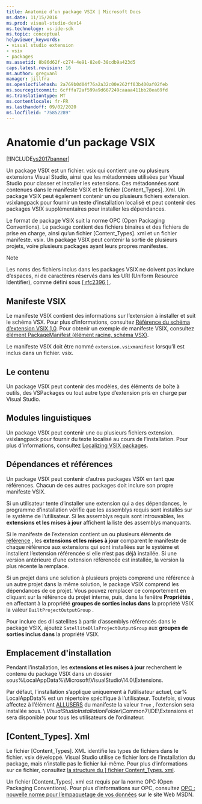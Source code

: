 ```yaml
---
title: Anatomie d’un package VSIX | Microsoft Docs
ms.date: 11/15/2016
ms.prod: visual-studio-dev14
ms.technology: vs-ide-sdk
ms.topic: conceptual
helpviewer_keywords:
- visual studio extension
- vsix
- packages
ms.assetid: 8b86d62f-c274-4e91-82e0-38cdb9a423d5
caps.latest.revision: 16
ms.author: gregvanl
manager: jillfra
ms.openlocfilehash: 2a769b0d04f76a2a32c00e262ff03b400af02feb
ms.sourcegitcommit: 6cfffa72af599a9d667249caaaa411bb28ea69fd
ms.translationtype: MT
ms.contentlocale: fr-FR
ms.lasthandoff: 09/02/2020
ms.locfileid: "75852289"
---
```

# <a name="anatomy-of-a-vsix-package"></a>Anatomie d’un package VSIX
[!INCLUDE[vs2017banner](../includes/vs2017banner.md)]

Un package VSIX est un fichier. vsix qui contient une ou plusieurs extensions Visual Studio, ainsi que les métadonnées utilisées par Visual Studio pour classer et installer les extensions. Ces métadonnées sont contenues dans le manifeste VSIX et le fichier [Content_Types]. Xml. Un package VSIX peut également contenir un ou plusieurs fichiers extension. vsixlangpack pour fournir un texte d’installation localisé et peut contenir des packages VSIX supplémentaires pour installer les dépendances.  
  
 Le format de package VSIX suit la norme OPC (Open Packaging Conventions). Le package contient des fichiers binaires et des fichiers de prise en charge, ainsi qu’un fichier [Content_Types]. xml et un fichier manifeste. vsix. Un package VSIX peut contenir la sortie de plusieurs projets, voire plusieurs packages ayant leurs propres manifestes.  
  
> [!NOTE]
> Les noms des fichiers inclus dans les packages VSIX ne doivent pas inclure d’espaces, ni de caractères réservés dans les URI (Uniform Resource Identifier), comme défini sous [ \[ rfc2396 \] ](https://go.microsoft.com/fwlink/?LinkId=90339).  
  
## <a name="the-vsix-manifest"></a>Manifeste VSIX  
 Le manifeste VSIX contient des informations sur l’extension à installer et suit le schéma VSX. Pour plus d’informations, consultez [Référence du schéma d’extension VSIX 1,0](https://msdn.microsoft.com/76e410ec-b1fb-4652-ac98-4a4c52e09a2b). Pour obtenir un exemple de manifeste VSIX, consultez [élément PackageManifest (élément racine, schéma VSX)](https://msdn.microsoft.com/f8ae42ba-775a-4d2b-976a-f556e147f187).  
  
 Le manifeste VSIX doit être nommé `extension.vsixmanifest` lorsqu’il est inclus dans un fichier. vsix.  
  
## <a name="the-content"></a>Le contenu  
 Un package VSIX peut contenir des modèles, des éléments de boîte à outils, des VSPackages ou tout autre type d’extension pris en charge par Visual Studio.  
  
## <a name="language-packs"></a>Modules linguistiques  
 Un package VSIX peut contenir une ou plusieurs fichiers extension. vsixlangpack pour fournir du texte localisé au cours de l’installation. Pour plus d’informations, consultez [Localizing VSIX packages](../extensibility/localizing-vsix-packages.md).  
  
## <a name="dependencies-and-references"></a>Dépendances et références  
 Un package VSIX peut contenir d’autres packages VSIX en tant que références. Chacun de ces autres packages doit inclure son propre manifeste VSIX.  
  
 Si un utilisateur tente d’installer une extension qui a des dépendances, le programme d’installation vérifie que les assemblys requis sont installés sur le système de l’utilisateur. Si les assemblys requis sont introuvables, les **extensions et les mises à jour** affichent la liste des assemblys manquants.  
  
 Si le manifeste de l’extension contient un ou plusieurs éléments de [référence](https://msdn.microsoft.com/32c52934-e81e-4b53-8cb6-4df45ef7bfa8) , les **extensions et les mises à jour** comparent le manifeste de chaque référence aux extensions qui sont installées sur le système et installent l’extension référencée si elle n’est pas déjà installée. Si une version antérieure d’une extension référencée est installée, la version la plus récente la remplace.  
  
 Si un projet dans une solution à plusieurs projets comprend une référence à un autre projet dans la même solution, le package VSIX comprend les dépendances de ce projet. Vous pouvez remplacer ce comportement en cliquant sur la référence du projet interne, puis, dans la fenêtre **Propriétés** , en affectant à la propriété **groupes de sorties inclus dans** la propriété VSIX la valeur `BuiltProjectOutputGroup` .  
  
 Pour inclure des dll satellites à partir d’assemblys référencés dans le package VSIX, ajoutez `SatelliteDllsProjectOutputGroup` aux **groupes de sorties inclus dans** la propriété VSIX.  
  
## <a name="installation-location"></a>Emplacement d'installation  
 Pendant l’installation, les **extensions et les mises à jour** recherchent le contenu du package VSIX dans un dossier sous%LocalAppData%\Microsoft\VisualStudio\14.0\Extensions.  
  
 Par défaut, l’installation s’applique uniquement à l’utilisateur actuel, car% LocalAppData% est un répertoire spécifique à l’utilisateur. Toutefois, si vous affectez à l’élément [ALLUSERS](https://msdn.microsoft.com/ac817f50-3276-4ddb-b467-8bbb1432455b) du manifeste la valeur `True` , l’extension sera installée sous. \\ *VisualStudioInstallationFolder*\Common7\IDE\Extensions et sera disponible pour tous les utilisateurs de l’ordinateur.  
  
## <a name="content_typesxml"></a>[Content_Types]. Xml  
 Le fichier [Content_Types]. XML identifie les types de fichiers dans le fichier. vsix développé. Visual Studio utilise ce fichier lors de l’installation du package, mais n’installe pas le fichier lui-même. Pour plus d’informations sur ce fichier, consultez [la structure du \] fichier Content_Types. xml](../extensibility/the-structure-of-the-content-types-dot-xml-file.md).  
  
 Un fichier [Content_Types]. xml est requis par la norme OPC (Open Packaging Conventions). Pour plus d’informations sur OPC, consultez [OPC : nouvelle norme pour l’empaquetage de vos données](https://msdn.microsoft.com/magazine/cc163372.aspx) sur le site Web MSDN.
